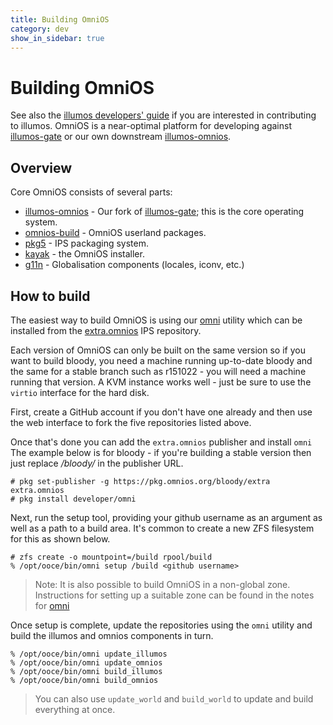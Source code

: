 ```yaml
---
title: Building OmniOS
category: dev
show_in_sidebar: true
---
```


# Building OmniOS

See also the [illumos developers' guide](http://illumos.org/books/dev/)
if you are interested in contributing to illumos. OmniOS is a
near-optimal platform for developing against
[illumos-gate](https://github.com/illumos/illumos-gate) or our own
downstream
[illumos-omnios](https://github.com/omniosorg/illumos-omnios).

## Overview

Core OmniOS consists of several parts:

* [illumos-omnios](https://github.com/omniosorg/illumos-omnios)
    \- Our fork of [illumos-gate](https://github.com/illumos/illumos-gate);
    this is the core operating system.
* [omnios-build](https://github.com/omniosorg/omnios-build)
    \- OmniOS userland packages.
* [pkg5](https://github.com/omniosorg/pkg5)
    \- IPS packaging system.
* [kayak](https://github.com/omniosorg/kayak)
    \- the OmniOS installer.
* [g11n](https://github.com/omniosorg/g11n)
    \- Globalisation components (locales, iconv, etc.)

## How to build

The easiest way to build OmniOS is using our
[omni](https://github.com/omniosorg/omni) utility which can be installed from
the [extra.omnios](https://pkg.omnios.org/bloody/extra) IPS repository.

Each version of OmniOS can only be built on the same version so if you want
to build bloody, you need a machine running up-to-date bloody and the same
for a stable branch such as r151022 - you will need a machine running that
version. A KVM instance works well - just be sure to use the `virtio` interface
for the hard disk.

First, create a GitHub account if you don't have one already and then use
the web interface to fork the five repositories listed above.

Once that's done you can add the `extra.omnios` publisher and install `omni`
The example below is for bloody - if you're building a stable version then
just replace */bloody/* in the publisher URL.

```
# pkg set-publisher -g https://pkg.omnios.org/bloody/extra extra.omnios
# pkg install developer/omni
```

Next, run the setup tool, providing your github username as an argument as
well as a path to a build area. It's common to create a new ZFS filesystem
for this as shown below.

```
# zfs create -o mountpoint=/build rpool/build
% /opt/ooce/bin/omni setup /build <github username>
```

> Note: It is also possible to build OmniOS in a non-global zone.
> Instructions for setting up a suitable zone can be found in the
> notes for [omni](https://github.com/omniosorg/omni/blob/master/README.md#example-build-zone-setup)

Once setup is complete, update the repositories using the `omni` utility
and build the illumos and omnios components in turn.

```
% /opt/ooce/bin/omni update_illumos
% /opt/ooce/bin/omni update_omnios
% /opt/ooce/bin/omni build_illumos
% /opt/ooce/bin/omni build_omnios
```

> You can also use `update_world` and `build_world` to update and build
> everything at once.

